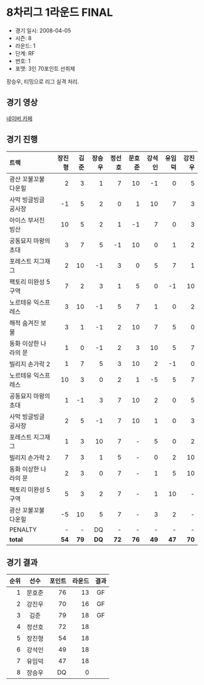 # 8차리그 1라운드 FINAL

- 경기 일시: 2008-04-05
- 시즌: 8
- 라운드: 1
- 단계: RF
- 번호: 1
- 포맷: 3인 70포인트 선취제



장승우, 티밍으로 리그 실격 처리.

## 경기 영상
[네이버 카페](https://cafe.naver.com/leaguekart/97)

## 경기 진행

| 트랙 | 장진형 | 김준 | 장승우 | 정선호 | 문호준 | 강석인 | 유임덕 | 강진우 |
|:---|---:|---:|---:|---:|---:|---:|---:|---:|
| 광산 꼬불꼬불 다운힐 | 2 | 3 | 1 | 7 | 10 | -1 | 0 | 5 |
| 사막 빙글빙글 공사장 | -1 | 5 | 2 | 0 | 1 | 10 | 7 | 3 |
| 아이스 부서진 빙산 | 10 | 5 | 2 | 1 | -1 | 7 | 0 | 3 |
| 공동묘지 마왕의 초대 | 3 | 7 | 5 | -1 | 10 | 0 | 1 | 2 |
| 포레스트 지그재그 | 2 | 10 | -1 | 3 | 0 | 5 | 7 | 1 |
| 팩토리 미완성 5구역 | 7 | 2 | 3 | 1 | 5 | 0 | -1 | 10 |
| 노르테유 익스프레스 | 3 | 10 | -1 | 5 | 7 | 1 | 0 | 2 |
| 해적 숨겨진 보물 | 3 | 1 | -1 | 2 | 10 | 7 | 5 | 0 |
| 동화 이상한 나라의 문 | 1 | 0 | -1 | 2 | 3 | 10 | 5 | 7 |
| 빌리지 손가락 2 | 1 | 7 | 5 | 3 | 10 | 2 | -1 | 0 |
| 노르테유 익스프레스 | 10 | 3 | 0 | 2 | 1 | -5 | 5 | 7 |
| 공동묘지 마왕의 초대 | 1 | -1 | 3 | 7 | 10 | 2 | 0 | 5 |
| 사막 빙글빙글 공사장 | 2 | 5 | -1 | 7 | 10 | 1 | 0 | 3 |
| 포레스트 지그재그 | 1 | 3 | 10 | 7 | - | 5 | 0 | 2 |
| 빌리지 손가락 2 | 7 | 3 | 1 | 5 | - | 0 | 2 | 10 |
| 동화 이상한 나라의 문 | 2 | 3 | 0 | 7 | - | 1 | 5 | 10 |
| 팩토리 미완성 5구역 | 5 | 3 | 2 | 7 | - | 1 | 10 | - |
| 광산 꼬불꼬불 다운힐 | -5 | 10 | 5 | 7 | - | 3 | 2 | - |
| PENALTY | - | - | DQ | - | - | - | - | - |
| __total__ | __54__ | __79__ | __DQ__ | __72__ | __76__ | __49__ | __47__ | __70__ |




## 경기 결과

| 순위 | 선수 | 포인트 | 라운드 | 결과 |
|---:|:---:|---:|---:|:---:|
| 1 | 문호준 | 76 | 13 | GF |
| 2 | 강진우 | 70 | 16 | GF |
| 3 | 김준 | 79 | 18 | GF |
| 4 | 정선호 | 72 | 18 |  |
| 5 | 장진형 | 54 | 18 |  |
| 6 | 강석인 | 49 | 18 |  |
| 7 | 유임덕 | 47 | 18 |  |
| 8 | 장승우 | DQ | 0 |  |

